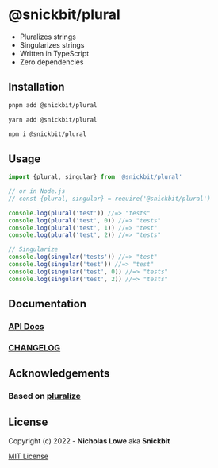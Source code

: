 # @snickbit/plural

<!--START_SECTION:readmes-description-->

- Pluralizes strings
- Singularizes strings
- Written in TypeScript
- Zero dependencies

<!--END_SECTION:readmes-description-->

## Installation
```bash
pnpm add @snickbit/plural
```

```bash
yarn add @snickbit/plural
```

```bash
npm i @snickbit/plural
```

## Usage

```js
import {plural, singular} from '@snickbit/plural'

// or in Node.js
// const {plural, singular} = require('@snickbit/plural')

console.log(plural('test')) //=> "tests"
console.log(plural('test', 0)) //=> "tests"
console.log(plural('test', 1)) //=> "test"
console.log(plural('test', 2)) //=> "tests"

// Singularize
console.log(singular('tests')) //=> "test"
console.log(singular('test')) //=> "test"
console.log(singular('test', 0)) //=> "tests"
console.log(singular('test', 2)) //=> "tests"

```

## Documentation

### [API Docs](https://github.com/snickbit/plural/blob/main/docs/README.md)

### [CHANGELOG](https://github.com/snickbit/plural/blob/main/CHANGELOG.md)

## Acknowledgements

### Based on [pluralize](https://github.com/plurals/pluralize)

## License

Copyright (c) 2022 - **Nicholas Lowe** aka **Snickbit**

[MIT License](https://github.com/snickbit/plural/blob/main/LICENSE)
